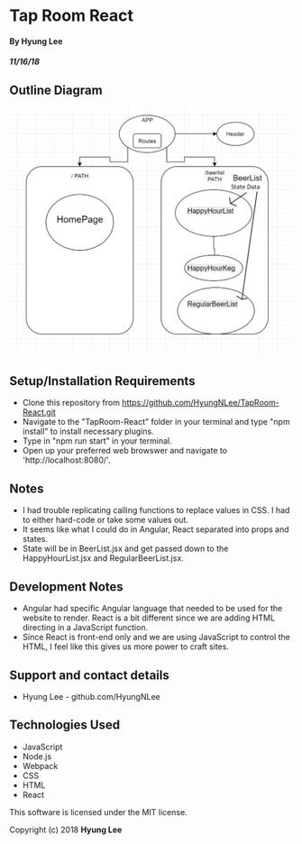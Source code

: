 # Tap Room React

#### By Hyung Lee
##### 11/16/18

## Outline Diagram

![Diagram](Diagram.PNG)

## Setup/Installation Requirements

  - Clone this repository from https://github.com/HyungNLee/TapRoom-React.git
  - Navigate to the "TapRoom-React" folder in your terminal and type "npm install" to install necessary plugins.
  - Type in "npm run start" in your terminal.
  - Open up your preferred web browswer and navigate to 'http://localhost:8080/'.

## Notes

  * I had trouble replicating calling functions to replace values in CSS. I had to either hard-code or take some values out.
  * It seems like what I could do in Angular, React separated into props and states.
  * State will be in BeerList.jsx and get passed down to the HappyHourList.jsx and RegularBeerList.jsx.
## Development Notes

  * Angular had specific Angular language that needed to be used for the website to render. React is a bit different since we are adding HTML directing in a JavaScript function.
  * Since React is front-end only and we are using JavaScript to control the HTML, I feel like this gives us more power to craft sites.

## Support and contact details

  - Hyung Lee - github.com/HyungNLee

## Technologies Used

  - JavaScript
  - Node.js
  - Webpack
  - CSS
  - HTML
  - React
  
This software is licensed under the MIT license.

Copyright (c) 2018 **Hyung Lee**
